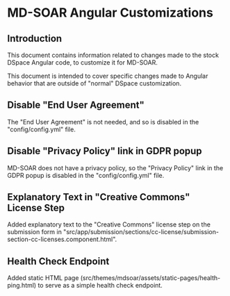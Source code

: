 # MD-SOAR Angular Customizations

## Introduction

This document contains information related to changes made to the stock DSpace
Angular code, to customize it for MD-SOAR.

This document is intended to cover specific changes made to Angular behavior
that are outside of "normal" DSpace customization.

## Disable "End User Agreement"

The "End User Agreement" is not needed, and so is disabled in the
"config/config.yml" file.

## Disable "Privacy Policy" link in GDPR popup

MD-SOAR does not have a privacy policy, so the "Privacy Policy" link in the
GDPR popup is disabled in the "config/config.yml" file.

## Explanatory Text in "Creative Commons" License Step

Added explanatory text to the "Creative Commons" license step on the submission
form in "src/app/submission/sections/cc-license/submission-section-cc-licenses.component.html".

## Health Check Endpoint

Added static HTML page (src/themes/mdsoar/assets/static-pages/health-ping.html)
to serve as a simple health check endpoint.
